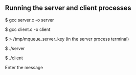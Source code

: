 ## Running the server and client processes

$ gcc server.c -o server

$ gcc client.c -o client

$ > /tmp/mqueue_server_key (in the server process terminal)

$ ./server

$ ./client

Enter the message 
